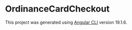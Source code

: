 # OrdinanceCardCheckout

This project was generated using [Angular CLI](https://github.com/angular/angular-cli) version 19.1.6.